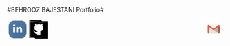 #BEHROOZ BAJESTANI Portfolio# 

<a href="https://www.linkedin.com/in/bmoradi/">
    <img src="../images/linked+linkedin+logo+social+icon-1320191784782940875_48.png" width="48" height="48" align="left">
</a>
<a href="https://github.com/behroozmrd47">
    <img src="../images/github+social+icon-1320166246618927423_48.png" width="48" height="48" align="middle">
</a>
<a href="mailto:behrooz.mrd47@gmail.com">
    <img src="../images/email+gmail+mail+service+mailing+online+service+icon-1320194987766966945_48.png" width="48" height="48" align="right">
</a>
